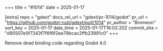 +++
title = "#1014"
date = 2025-01-17

[extra]
repo = "gdext"
docs_rel_url = "gdext/pr-1014/godot"
pr_url = "https://github.com/godot-rust/gdext/pull/1014"
pr_author = "Bromeon"
sort_key = 2025-01-17
date_time = 2025-01-17T16:02:20Z
commit_sha = "d90507e0f7343f7f6f6f2ee79bcac2ffb23991c0"
+++

Remove dead binding code regarding Godot 4.0
